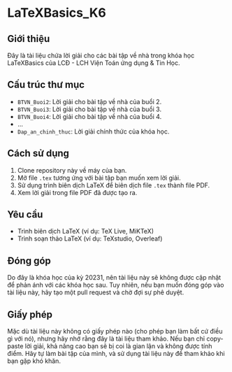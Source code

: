 # LaTeXBasics_K6

## Giới thiệu
Đây là tài liệu chứa lời giải cho các bài tập về nhà trong khóa học LaTeXBasics của LCĐ - LCH Viện Toán ứng dụng & Tin Học.

## Cấu trúc thư mục
- `BTVN_Buoi2`: Lời giải cho bài tập về nhà của buổi 2.
- `BTVN_Buoi3`: Lời giải cho bài tập về nhà của buổi 3.
- `BTVN_Buoi4`: Lời giải cho bài tập về nhà của buổi 4.
- ...
- `Dap_an_chinh_thuc`: Lời giải chính thức của khóa học.

## Cách sử dụng
1. Clone repository này về máy của bạn.
2. Mở file `.tex` tương ứng với bài tập bạn muốn xem lời giải.
3. Sử dụng trình biên dịch LaTeX để biên dịch file `.tex` thành file PDF.
4. Xem lời giải trong file PDF đã được tạo ra.

## Yêu cầu
- Trình biên dịch LaTeX (ví dụ: TeX Live, MiKTeX)
- Trình soạn thảo LaTeX (ví dụ: TeXstudio, Overleaf)

## Đóng góp
Do đây là khóa học của kỳ 20231, nên tài liệu này sẽ không được cập nhật để phản ánh với các khóa học sau. Tuy nhiên, nếu bạn muốn đóng góp vào tài liệu này, hãy tạo một pull request và chờ đợi sự phê duyệt.

## Giấy phép
Mặc dù tài liệu này không có giấy phép nào (cho phép bạn làm bất cứ điều gì với nó), nhưng hãy nhớ rằng đây là tài liệu tham khảo. Nếu bạn chỉ copy-paste lời giải, khả năng cao bạn sẽ bị coi là gian lận và không được tính điểm. Hãy tự làm bài tập của mình, và sử dụng tài liệu này để tham khảo khi bạn gặp khó khăn.